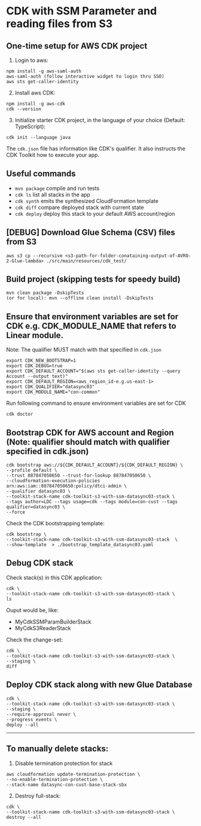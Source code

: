 # CDK with SSM Parameter and reading files from S3

## One-time setup for AWS CDK project
1. Login to aws:
```
npm install -g aws-saml-auth
aws-saml-auth (follow interactive widget to login thru SSO)
aws sts get-caller-identity
```
2. Install aws CDK:
```
npm install -g aws-cdk
cdk --version
```
3. Initialize starter CDK project, in the language of your choice (Default: TypeScript):
```
cdk init --language java
```

The `cdk.json` file has information like CDK's qualifier. It also instructs the CDK Toolkit how to execute your app.

## Useful commands

 * `mvn package`     compile and run tests
 * `cdk ls`          list all stacks in the app
 * `cdk synth`       emits the synthesized CloudFormation template
 * `cdk diff`        compare deployed stack with current state
 * `cdk deploy`      deploy this stack to your default AWS account/region

## [DEBUG] Download Glue Schema (CSV) files from S3
```
aws s3 cp --recursive <s3-path-for-folder-conataining-output-of-AVRO-2-Glue-lambda> ./src/main/resources/cdk_test/
```

## Build project (skipping tests for speedy build)
```
mvn clean package -DskipTests
(or for local): mvn --offline clean install -DskipTests
```

## Ensure that environment variables are set for CDK e.g. CDK_MODULE_NAME that refers to Linear module.
Note: The qualifier MUST match with that specified in `cdk.json`
```
export CDK_NEW_BOOTSTRAP=1
export CDK_DEBUG=true
export CDK_DEFAULT_ACCOUNT="$(aws sts get-caller-identity --query Account --output text)"
export CDK_DEFAULT_REGION=<aws_region_id-e.g.us-east-1>
export CDK_QUALIFIER="datasync03"
export CDK_MODULE_NAME="con-common"
```

Run following command to ensure environment variables are set for CDK
```
cdk doctor
```

## Bootstrap CDK for AWS account and Region (Note: qualifier should match with qualifier specified in cdk.json)
```
cdk bootstrap aws://${CDK_DEFAULT_ACCOUNT}/${CDK_DEFAULT_REGION} \
--profile default \
--trust 887847050650 --trust-for-lookup 887847050650 \
--cloudformation-execution-policies arn:aws:iam::887847050650:policy/dtci-admin \
--qualifier datasync03 \
--toolkit-stack-name cdk-toolkit-s3-with-ssm-datasync03-stack \
--tags author=LDC --tags usage=cdk --tags module=con-cust --tags qualifier=datasync03 \
--force
```

Check the CDK bootstrapping template:
```
cdk bootstrap \
--toolkit-stack-name cdk-toolkit-s3-with-ssm-datasync03-stack  \
--show-template  > ./bootstrap_template_datasync03.yaml
```

## Debug CDK stack
Check stack(s) in this CDK application:
```
cdk \
--toolkit-stack-name cdk-toolkit-s3-with-ssm-datasync03-stack \
ls
```
Ouput would be, like:
* MyCdkSSMParamBuilderStack
* MyCdkS3ReaderStack

Check the change-set:
```
cdk \
--toolkit-stack-name cdk-toolkit-s3-with-ssm-datasync03-stack \
--staging \
diff
```

## Deploy CDK stack along with new Glue Database
```
cdk \
--toolkit-stack-name cdk-toolkit-s3-with-ssm-datasync03-stack \
--staging \
--require-approval never \
--progress events \
deploy --all
```


----

## To manually delete stacks:
1. Disable termination protection for stack
```
aws cloudformation update-termination-protection \
--no-enable-termination-protection \
--stack-name datasync-con-cust-base-stack-sbx
```
2. Destroy full-stack:
```
cdk \
--toolkit-stack-name cdk-toolkit-s3-with-ssm-datasync03-stack \
destroy --all
```